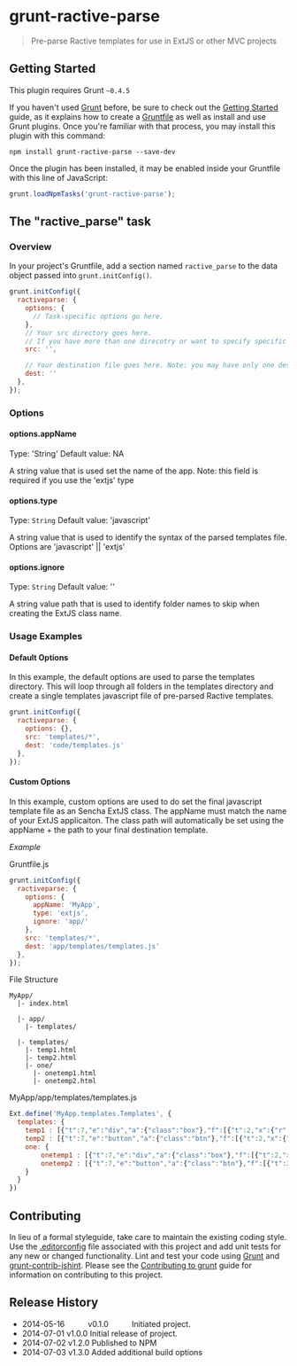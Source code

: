 # grunt-ractive-parse

> Pre-parse Ractive templates for use in ExtJS or other MVC projects

## Getting Started
This plugin requires Grunt `~0.4.5`

If you haven't used [Grunt](http://gruntjs.com/) before, be sure to check out the [Getting Started](http://gruntjs.com/getting-started) guide, as it explains how to create a [Gruntfile](http://gruntjs.com/sample-gruntfile) as well as install and use Grunt plugins. Once you're familiar with that process, you may install this plugin with this command:

```shell
npm install grunt-ractive-parse --save-dev
```

Once the plugin has been installed, it may be enabled inside your Gruntfile with this line of JavaScript:

```js
grunt.loadNpmTasks('grunt-ractive-parse');
```

## The "ractive_parse" task

### Overview
In your project's Gruntfile, add a section named `ractive_parse` to the data object passed into `grunt.initConfig()`.

```js
grunt.initConfig({
  ractiveparse: {
    options: {
      // Task-specific options go here.
    },
    // Your src directory goes here. 
    // If you have more than one direcotry or want to specify specific files use this syntax ['/one', 'two.html']
    src: '', 

    // Your destination file goes here. Note: you may have only one destination file for each ractive_parse
    dest: ''
  },
});
```

### Options

#### options.appName
Type: 'String'
Default value: NA 

A string value that is used set the name of the app. Note: this field is required if you use the 'extjs' type

#### options.type
Type: `String`
Default value: 'javascript' 

A string value that is used to identify the syntax of the parsed templates file.
Options are 'javascript' || 'extjs'

#### options.ignore
Type: `String`
Default value: '' 

A string value path that is used to identify folder names to skip when creating the ExtJS class name.

### Usage Examples

#### Default Options
In this example, the default options are used to parse the templates directory. This will loop through all folders in the templates directory and create a single templates javascript file of pre-parsed Ractive templates.

```js
grunt.initConfig({
  ractiveparse: {
    options: {},
    src: 'templates/*',
    dest: 'code/templates.js'
  },
});
```

#### Custom Options 
In this example, custom options are used to do set the final javascript template file as an Sencha ExtJS class. 
The appName must match the name of your ExtJS applicaiton. The class path will automatically be set using the appName + the path to your final destination template.

*Example*

Gruntfile.js
```js
grunt.initConfig({
  ractiveparse: {
    options: {
      appName: 'MyApp',
      type: 'extjs',
      ignore: 'app/'
    },
    src: 'templates/*',
    dest: 'app/templates/templates.js'
  },
});
```

File Structure
```
MyApp/
  |- index.html

  |- app/
    |- templates/

  |- templates/
    |- temp1.html
    |- temp2.html
    |- one/
      |- onetemp1.html
      |- onetemp2.html
```

MyApp/app/templates/templates.js
```js
Ext.define('MyApp.templates.Templates', {
  templates: {
    temp1 : [{"t":7,"e":"div","a":{"class":"box"},"f":[{"t":2,"x":{"r":["box","content"],"s":"${0}-${1}"}}]}],
    temp2 : [{"t":7,"e":"button","a":{"class":"btn"},"f":[{"t":2,"x":{"r":["button","label"],"s":"${0}-${1}"}}]}],
    one: {        
        onetemp1 : [{"t":7,"e":"div","a":{"class":"box"},"f":[{"t":2,"x":{"r":["box","content"],"s":"${0}-${1}"}}]}],
        onetemp2 : [{"t":7,"e":"button","a":{"class":"btn"},"f":[{"t":2,"x":{"r":["button","label"],"s":"${0}-${1}"}}]}]
    }
  }
})
```

## Contributing
In lieu of a formal styleguide, take care to maintain the existing coding style.
Use the [.editorconfig](http://editorconfig.org/) file associated with this project and add unit tests for any new or changed functionality. Lint and test your code using [Grunt](http://gruntjs.com/) and [grunt-contrib-jshint](https://github.com/gruntjs/grunt-contrib-jshint).
Please see the [Contributing to grunt](http://gruntjs.com/contributing) guide for information on contributing to this project.

## Release History
* 2014-05-16   v0.1.0   Initiated project.
* 2014-07-01   v1.0.0   Initial release of project.
* 2014-07-02   v1.2.0   Published to NPM
* 2014-07-03   v1.3.0   Added additional build options
